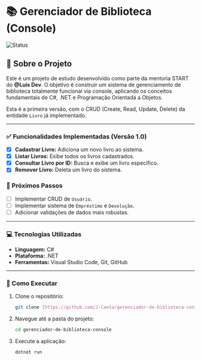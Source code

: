 # 📚 Gerenciador de Biblioteca (Console)

![Status](https://img.shields.io/badge/status-em--desenvolvimento-yellow)

## 📝 Sobre o Projeto

Este é um projeto de estudo desenvolvido como parte da mentoria START do **@Luis Dev**. O objetivo é construir um sistema de gerenciamento de biblioteca totalmente funcional via console, aplicando os conceitos fundamentais de C#, .NET e Programação Orientada a Objetos.

Esta é a primeira versão, com o CRUD (Create, Read, Update, Delete) da entidade `Livro` já implementado.
 
---

### ✅ Funcionalidades Implementadas (Versão 1.0)

-   [x] **Cadastrar Livro:** Adiciona um novo livro ao sistema.
-   [x] **Listar Livros:** Exibe todos os livros cadastrados.
-   [x] **Consultar Livro por ID:** Busca e exibe um livro específico.
-   [x] **Remover Livro:** Deleta um livro do sistema.

### 🚀 Próximos Passos

-   [ ] Implementar CRUD de `Usuário`.
-   [ ] Implementar sistema de `Empréstimo` e `Devolução`.
-   [ ] Adicionar validações de dados mais robustas.

---

### 💻 Tecnologias Utilizadas

-   **Linguagem:** C#
-   **Plataforma:** .NET
-   **Ferramentas:** Visual Studio Code, Git, GitHub

---

### 🔧 Como Executar

1.  Clone o repositório:
    ```bash
    git clone [https://github.com/J-Caeta/gerenciador-de-biblioteca-console.git](https://github.com/J-Caeta/gerenciador-de-biblioteca-console.git)
    ```
2.  Navegue até a pasta do projeto:
    ```bash
    cd gerenciador-de-biblioteca-console
    ```
3.  Execute a aplicação:
    ```bash
    dotnet run
    ```
